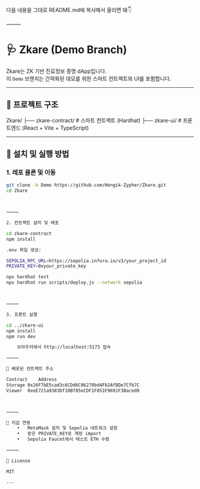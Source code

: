 다음 내용을 그대로 README.md에 복사해서 올리면 돼👇

⸻

# 🩺 Zkare (Demo Branch)

Zkare는 ZK 기반 진료정보 증명 dApp입니다.  
이 `Demo` 브랜치는 간략화된 데모를 위한 스마트 컨트랙트와 UI를 포함합니다.

---

## 📁 프로젝트 구조

Zkare/
├── zkare-contract/ # 스마트 컨트랙트 (Hardhat)
├── zkare-ui/ # 프론트엔드 (React + Vite + TypeScript)

---

## 🧩 설치 및 실행 방법

### 1. 레포 클론 및 이동

```bash
git clone -b Demo https://github.com/Hongik-Zypher/Zkare.git
cd Zkare



⸻

2. 컨트랙트 설치 및 배포

cd zkare-contract
npm install

.env 파일 생성:

SEPOLIA_RPC_URL=https://sepolia.infura.io/v3/your_project_id
PRIVATE_KEY=0xyour_private_key

npx hardhat test
npx hardhat run scripts/deploy.js --network sepolia



⸻

3. 프론트 실행

cd ../zkare-ui
npm install
npm run dev

	브라우저에서 http://localhost:5173 접속

⸻

🔗 배포된 컨트랙트 주소

Contract	Address
Storage	0x26F7bE5cad3c6CDd6C06270bd4Fb2AfBDe7Cfb7C
Viewer	0xeE721a9383Df1DBf85eCDF1F851F9691F3Baced0



⸻

🔌 지갑 연동
	•	MetaMask 설치 및 Sepolia 네트워크 설정
	•	받은 PRIVATE_KEY로 계정 import
	•	Sepolia Faucet에서 테스트 ETH 수령

⸻

📄 License

MIT

---
```
